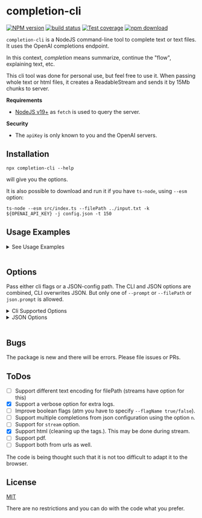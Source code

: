 # completion-cli

[![NPM version][npm-image]][npm-url]
[![build status][ci-image]][ci-url]
[![Test coverage][codecov-image]][codecov-url]
[![npm download][download-image]][download-url]

`completion-cli` is a NodeJS command-line tool to complete text or text files. It uses the OpenAI completions endpoint.

In this context, _completion_ means summarize, continue the "flow", explaining text, etc.

This cli tool was done for personal use, but feel free to use it. When passing whole text or html files, it creates a ReadableStream and sends it by 15Mb chunks to server.

**Requirements**

- [NodeJS v19+](https://nodejs.org/en/download/current/) as `fetch` is used to query the server.

**Security**

- The `apiKey` is only known to you and the OpenAI servers.

## Installation

`npx completion-cli --help`

will give you the options.

It is also possible to download and run it if you have `ts-node`, using `--esm` option:

```shell
ts-node --esm src/index.ts --filePath ../input.txt -k ${OPENAI_API_KEY} -j config.json -t 150
```
## Usage Examples

<details>

<summary> See Usage Examples </summary>

- Simplest one. Request creative reply of 2000 tokens long.

```shell
npx completion-cli -k this5436is546thekey25 -t 2000 -T 1 -p "Explain me the world:"
```

- Send the text from `blogpost.txt` using supported option in the config file.

I tend to use this option almost exclusively.

```shell
npx completion-cli -k this5436is546thekey25 -j ./path/to/config.json -f ./path/to/blogpost.txt
```

Example of a [json config here](./test/jsonConfig.json)

</details>
<br/>

## Options

Pass either cli flags or a JSON-config path. The CLI and JSON options are combined, CLI overwrites JSON. But only one of `--prompt` or `--filePath` or `json.prompt` is allowed.

<details>
<summary> Cli Supported Options </summary>

- `--help`
- `--apiKey` or `-k`, your openAI api key, generated at [OpenAI Official Site](https://beta.openai.com/). **Example**: `completion-cli -k this5436is546thekey25`
- `--filePath` or `-f`, the relative path to the text file. **Example**: `completion-cli -f ./path/to/blogpost.txt`
- `--jsonConfig` or `-j`, path to a json file with any of the [Open AI Supported Options](#supported-onot both, and any of these overwrites ptions). **Example**: `completion-cli -j ./path/to/config.json`

The CLI only supports a small subset of [OpenAI options][1]

- `--prompt` or `-p`: one way to pass text. **Example**: `completion-cli -p Explain me the world: `. The length limit is 15000 bytes (ascii characters.)
- `--model` or `-m`, the default model used is _text-davinci-003_. Other flavours are: _text-curie-001_, _text-babbage-001_. Default `text-davinci-003`
- `--tokens` or `-t` the expected response length in tokens (max is 4096, about 1700 english words.)`
- `--temperature` or `-T` (capital **T**). How creative the model is. Float between 0 and 1. Default 0.
- `--echo` or `-e`. Explicit `boolean`. Indicates whether to concatenate the response to the prompt or not. You need to specify `--echo [true, false]`

</details>

<details>

<br/>

All the values in the object are optional. For explanations and default values check [the schema file](./OpenAIOptions).

<summary>JSON Options</summary>

```js
{
  "apiKey": string;
  "model": string;
  "prompt": string;
  "suffix": string;
  "max_tokens": number;
  "temperature": number;
  "top_p": number;
  "echo": boolean;
  "stop": string | string[];
  "presence_penalty": number;
  "frequency_penalty": number;
  "prePromptString": string;
  "postPromptString": string;
}
```

</details>

<br/>

## Bugs

The package is new and there will be errors. Please file issues or PRs.

## ToDos

- [ ] Support different text encoding for filePath (streams have option for this)
- [x] Support a verbose option for extra logs.
- [ ] Improve boolean flags (atm you have to specify `--flagName true/false`).
- [ ] Support multiple completions from json configuration using the option `n`.
- [ ] Support for `stream` option.
- [x] Support html (cleaning up the tags.). This may be done during stream.
- [ ] Support pdf.
- [ ] Support both from urls as well.

The code is being thought such that it is not too difficult to adapt it to the browser.

## License

[MIT](./LICENSE)

There are no restrictions and you can do with the code what you prefer.

[1]: https://beta.openai.com/docs/api-reference/completions/create
[npm-image]: https://img.shields.io/npm/v/completion-cli.svg
[npm-url]: https://www.npmjs.com/package/completion-cli
[ci-image]: https://github.com/santimirandarp/completion-cli/workflows/Node.js%20CI/badge.svg?branch=main
[ci-url]: https://github.com/santimirandarp/completion-cli/actions?query=workflow%3A%22Node.js+CI%22
[codecov-image]: https://img.shields.io/codecov/c/github/santimirandarp/completion-cli.svg
[codecov-url]: https://codecov.io/gh/santimirandarp/completion-cli
[download-image]: https://img.shields.io/npm/dm/completion-cli.svg
[download-url]: https://www.npmjs.com/package/completion-cli
